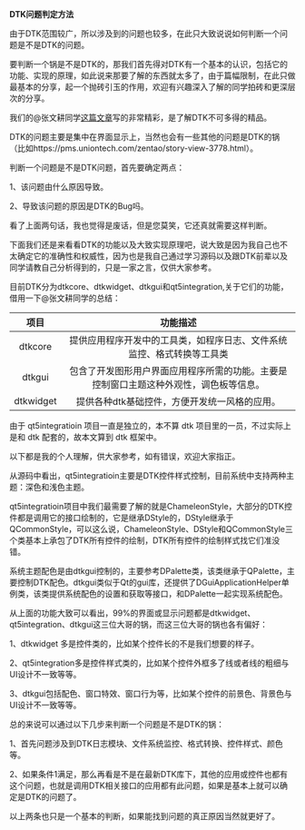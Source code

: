 

**DTK问题判定方法**

由于DTK范围较广，所以涉及到的问题也较多，在此只大致说说如何判断一个问题是不是DTK的问题。

要判断一个锅是不是DTK的，那我们首先得对DTK有一个基本的认识，包括它的功能、实现的原理，如此说来那要了解的东西就太多了，由于篇幅限制，在此只做最基本的分享，起一个抛砖引玉的作用，欢迎有兴趣深入了解的同学拍砖和更深层次的分享。

我们的@张文耕同学[这篇文章](04.Dtk的历史起源、发展，和简单入门.md)写的非常精彩，是了解DTK不可多得的精品。

DTK的问题主要是集中在界面显示上，当然也会有一些其他的问题是DTK的锅（比如https://pms.uniontech.com/zentao/story-view-3778.html）。

判断一个问题是不是DTK问题，首先要确定两点：

1、该问题由什么原因导致。

2、导致该问题的原因是DTK的Bug吗。

看了上面两句话，我也觉得是废话，但是您莫笑，它还真就需要这样判断。

下面我们还是来看看DTK的功能以及大致实现原理吧，说大致是因为我自己也不太确定它的准确性和权威性，因为也是我自己通过学习源码以及跟DTK前辈以及同学请教自己分析得到的，只是一家之言，仅供大家参考。

目前DTK分为dtkcore、dtkwidget、dtkgui和qt5integration,关于它们的功能，借用一下@张文耕同学的总结：

|   项目    |                           功能描述                           |
| :-------: | :----------------------------------------------------------: |
|  dtkcore  | 提供应用程序开发中的工具类，如程序日志、文件系统监控、格式转换等工具类 |
|  dtkgui   | 包含了开发图形用户界面应用程序所需的功能。主要是控制窗口主题这种外观性，调色板等信息。 |
| dtkwidget |        提供各种dtk基础控件，方便开发统一风格的应用。         |

由于 qt5integratioin 项目一直是独立的，本不算 dtk 项目里的一员，不过实际上是和 dtk 配套的，故本文算到 dtk 框架中。

以下都是我的个人理解，供大家参考，如有错误，欢迎大家指正。

从源码中看出，qt5integratioin主要是DTK控件样式控制，目前系统中支持两种主题：深色和浅色主题。

qt5integratioin项目中我们最需要了解的就是ChameleonStyle，大部分的DTK控件都是调用它的接口绘制的，它是继承DStyle的，DStyle继承于QCommonStyle，可以这么说，ChameleonStyle、DStyle和QCommonStyle三个类基本上承包了DTK所有控件的绘制，DTK所有控件的绘制样式找它们准没错。

系统主题配色是由dtkgui控制的，主要参考DPalette类，该类继承于QPalette，主要控制DTK配色。dtkgui类似于Qt的gui库，还提供了DGuiApplicationHelper单例类，该类提供系统配色的设置和获取等接口，和DPalette一起实现系统配色。

从上面的功能大致可以看出，99%的界面或显示问题都是dtkwidget、qt5integration、dtkgui这三位大哥的锅，而这三位大哥的锅也各有偏好：

1、dtkwidget 多是控件类的，比如某个控件长的不是我们想要的样子。

2、qt5integration多是控件样式类的，比如某个控件外框多了线或者线的粗细与UI设计不一致等等。

3、dtkgui包括配色、窗口特效、窗口行为等，比如某个控件的前景色、背景色与UI设计不一致等等。

总的来说可以通过以下几步来判断一个问题是不是DTK的锅：

1、首先问题涉及到DTK日志模块、文件系统监控、格式转换、控件样式、颜色等。

2、如果条件1满足，那么再看是不是在最新DTK库下，其他的应用或控件也都有这个问题，也就是调用DTK相关接口的应用都有此问题，如果是基本上就可以确定是DTK的问题了。

以上两条也只是一个基本的判断，如果能找到问题的真正原因当然就更好了。